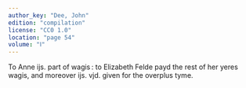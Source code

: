 ```yaml
---
author_key: "Dee, John"
edition: "compilation"
license: "CC0 1.0"
location: "page 54"
volume: "Ⅰ"
---
```

To Anne ijs. part of wagis : to Elizabeth Felde payd the rest of her yeres
wagis, and moreover ijs. vjd. given for the overplus tyme.

